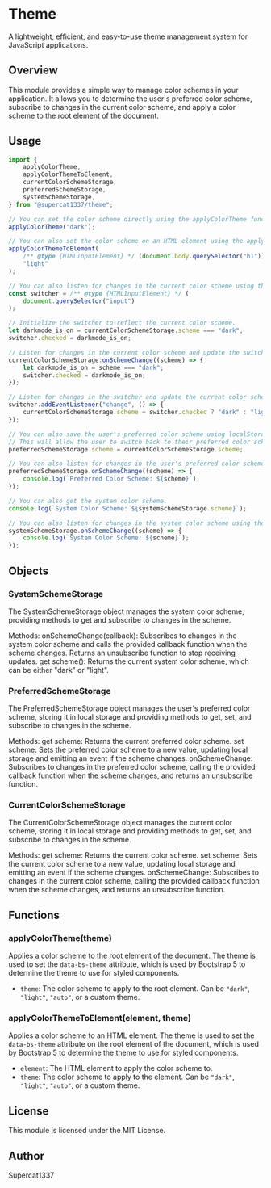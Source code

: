 # Theme

A lightweight, efficient, and easy-to-use theme management system for JavaScript applications.

## Overview

This module provides a simple way to manage color schemes in your application. It allows you to determine the user's preferred color scheme, subscribe to changes in the current color scheme, and apply a color scheme to the root element of the document.

## Usage

```javascript
import {
    applyColorTheme,
    applyColorThemeToElement,
    currentColorSchemeStorage,
    preferredSchemeStorage,
    systemSchemeStorage,
} from "@supercat1337/theme";

// You can set the color scheme directly using the applyColorTheme function.
applyColorTheme("dark");

// You can also set the color scheme on an HTML element using the applyColorThemeToElement function.
applyColorThemeToElement(
    /** @type {HTMLInputElement} */ (document.body.querySelector("h1")),
    "light"
);

// You can also listen for changes in the current color scheme using the onSchemeChange function.
const switcher = /** @type {HTMLInputElement} */ (
    document.querySelector("input")
);

// Initialize the switcher to reflect the current color scheme.
let darkmode_is_on = currentColorSchemeStorage.scheme === "dark";
switcher.checked = darkmode_is_on;

// Listen for changes in the current color scheme and update the switcher accordingly.
currentColorSchemeStorage.onSchemeChange((scheme) => {
    let darkmode_is_on = scheme === "dark";
    switcher.checked = darkmode_is_on;
});

// Listen for changes in the switcher and update the current color scheme accordingly.
switcher.addEventListener("change", () => {
    currentColorSchemeStorage.scheme = switcher.checked ? "dark" : "light";
});

// You can also save the user's preferred color scheme using localStorage.
// This will allow the user to switch back to their preferred color scheme after closing their browser.
preferredSchemeStorage.scheme = currentColorSchemeStorage.scheme;

// You can also listen for changes in the user's preferred color scheme using the onSchemeChange function.
preferredSchemeStorage.onSchemeChange((scheme) => {
    console.log(`Preferred Color Scheme: ${scheme}`);
});

// You can also get the system color scheme.
console.log(`System Color Scheme: ${systemSchemeStorage.scheme}`);

// You can also listen for changes in the system color scheme using the onSchemeChange function.
systemSchemeStorage.onSchemeChange((scheme) => {
    console.log(`System Color Scheme: ${scheme}`);
});
```

## Objects

### SystemSchemeStorage

The SystemSchemeStorage object manages the system color scheme, providing methods to get and subscribe to changes in the scheme.

Methods:
onSchemeChange(callback): Subscribes to changes in the system color scheme and calls the provided callback function when the scheme changes. Returns an unsubscribe function to stop receiving updates.
get scheme(): Returns the current system color scheme, which can be either "dark" or "light".

### PreferredSchemeStorage

The PreferredSchemeStorage object manages the user's preferred color scheme, storing it in local storage and providing methods to get, set, and subscribe to changes in the scheme.

Methods:
get scheme: Returns the current preferred color scheme.
set scheme: Sets the preferred color scheme to a new value, updating local storage and emitting an event if the scheme changes.
onSchemeChange: Subscribes to changes in the preferred color scheme, calling the provided callback function when the scheme changes, and returns an unsubscribe function.

### CurrentColorSchemeStorage

The CurrentColorSchemeStorage object manages the current color scheme, storing it in local storage and providing methods to get, set, and subscribe to changes in the scheme.

Methods:
get scheme: Returns the current color scheme.
set scheme: Sets the current color scheme to a new value, updating local storage and emitting an event if the scheme changes.
onSchemeChange: Subscribes to changes in the current color scheme, calling the provided callback function when the scheme changes, and returns an unsubscribe function.

## Functions

### applyColorTheme(theme)

Applies a color scheme to the root element of the document. The theme is used to set the `data-bs-theme` attribute, which is used by Bootstrap 5 to determine the theme to use for styled components.

-   `theme`: The color scheme to apply to the root element. Can be `"dark"`, `"light"`, `"auto"`, or a custom theme.

### applyColorThemeToElement(element, theme)

Applies a color scheme to an HTML element. The theme is used to set the `data-bs-theme` attribute on the root element of the document, which is used by Bootstrap 5 to determine the theme to use for styled components.

-   `element`: The HTML element to apply the color scheme to.
-   `theme`: The color scheme to apply to the element. Can be `"dark"`, `"light"`, `"auto"`, or a custom theme.

## License

This module is licensed under the MIT License.

## Author

Supercat1337
